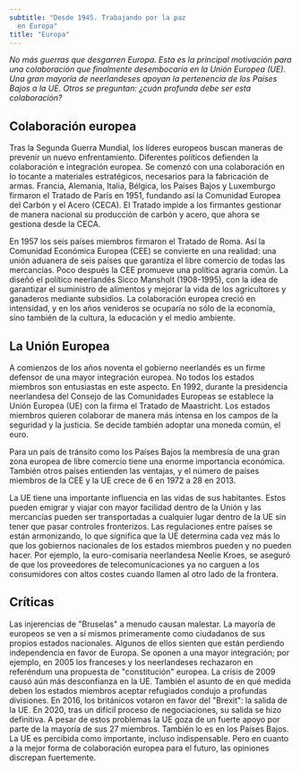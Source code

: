 ```yaml
---
subtitle: "Desde 1945. Trabajando por la paz
  en Europa"
title: "Europa"
---
```


_No más guerras que desgarren Europa. Esta es la principal motivación
para una colaboración que finalmente desembocaría en la Unión Europea
(UE). Una gran mayoría de neerlandeses apoyan la pertenencia de los
Países Bajos a la UE. Otros se preguntan: ¿cuán profunda debe ser esta
colaboración?_

## Colaboración europea

Tras la Segunda Guerra Mundial, los líderes europeos buscan maneras de
prevenir un nuevo enfrentamiento. Diferentes políticos defienden la
colaboración e integración europea. Se comenzó con una colaboración en
lo tocante a materiales estratégicos, necesarios para la fabricación de
armas. Francia, Alemania, Italia, Bélgica, los Países Bajos y Luxemburgo
firmaron el Tratado de París en 1951, fundando así la Comunidad Europea
del Carbón y el Acero (CECA). El Tratado impide a los firmantes
gestionar de manera nacional su producción de carbón y acero, que ahora
se gestiona desde la CECA.

En 1957 los seis países miembros firmaron el Tratado de Roma. Así la
Comunidad Económica Europea (CEE) se convierte en una realidad: una
unión aduanera de seis países que garantiza el libre comercio de todas
las mercancías. Poco después la CEE promueve una política agraria común.
La diseñó el político neerlandés Sicco Mansholt (1908-1995), con la idea
de garantizar el suministro de alimentos y mejorar la vida de los
agricultores y ganaderos mediante subsidios. La colaboración europea
creció en intensidad, y en los años venideros se ocuparía no sólo de la
economía, sino también de la cultura, la educación y el medio ambiente.

## La Unión Europea

A comienzos de los años noventa el gobierno neerlandés es un firme
defensor de una mayor integración europea. No todos los estados miembros
son entusiastas en este aspecto. En 1992, durante la presidencia
neerlandesa del Consejo de las Comunidades Europeas se establece la
Unión Europea (UE) con la firma el Tratado de Maastricht. Los estados
miembros quieren colaborar de manera más intensa en los campos de la
seguridad y la justicia. Se decide también adoptar una moneda común, el
euro.

Para un país de tránsito como los Países Bajos la membresía de una gran
zona europea de libre comercio tiene una enorme importancia económica.
También otros países entienden las ventajas, y el número de países
miembros de la CEE y la UE crece de 6 en 1972 a 28 en 2013.

La UE tiene una importante influencia en las vidas de sus habitantes.
Estos pueden emigrar y viajar con mayor facilidad dentro de la Unión y
las mercancías pueden ser transportadas a cualquier lugar dentro de la
UE sin tener que pasar controles fronterizos. Las regulaciones entre
países se están armonizando, lo que significa que la UE determina cada
vez más lo que los gobiernos nacionales de los estados miembros pueden y
no pueden hacer. Por ejemplo, la euro-comisaria neerlandesa Neelie
Kroes, se aseguró de que los proveedores de telecomunicaciones ya no
carguen a los consumidores con altos costes cuando llamen al otro lado
de la frontera.

## Críticas

Las injerencias de "Bruselas" a menudo causan malestar. La mayoría de
europeos se ven a sí mismos primeramente como ciudadanos de sus propios
estados nacionales. Algunos de ellos sienten que están perdiendo
independencia en favor de Europa. Se oponen a una mayor integración; por
ejemplo, en 2005 los franceses y los neerlandeses rechazaron en
referéndum una propuesta de \"constitución\" europea. La crisis de 2009
causó aún más desconfianza en la UE. También el asunto de en qué medida
deben los estados miembros aceptar refugiados condujo a profundas
divisiones. En 2016, los británicos votaron en favor del \"Brexit\": la
salida de la UE. En 2020, tras un difícil proceso de negociaciones, su
salida se hizo definitiva. A pesar de estos problemas la UE goza de un
fuerte apoyo por parte de la mayoría de sus 27 miembros. También lo es
en los Países Bajos. La UE es percibida como importante, incluso
indispensable. Pero en cuanto a la mejor forma de colaboración europea
para el futuro, las opiniones discrepan fuertemente.
